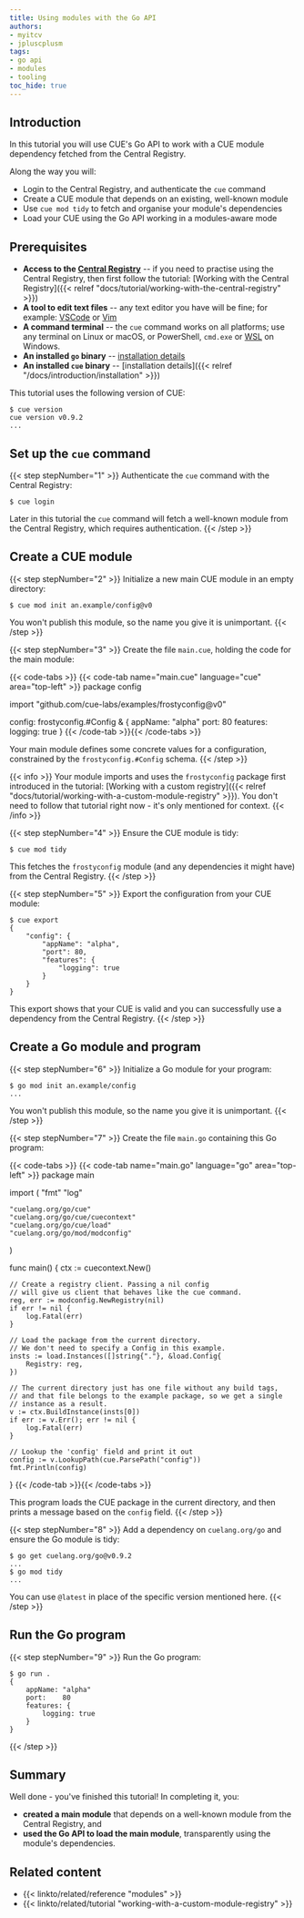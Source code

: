 ```yaml
---
title: Using modules with the Go API
authors:
- myitcv
- jpluscplusm
tags:
- go api
- modules
- tooling
toc_hide: true
---
```


## Introduction

In this tutorial you will
use CUE's Go API to work with a CUE module dependency fetched from the Central Registry.

Along the way you will:

- Login to the Central Registry, and authenticate the `cue` command
- Create a CUE module that depends on an existing, well-known module
- Use `cue mod tidy` to fetch and organise your module's dependencies
- Load your CUE using the Go API working in a modules-aware mode

## Prerequisites

- **Access to the [Central Registry](https://registry.cue.works)** -- if you
  need to practise using the Central Registry, then first follow the
  tutorial: [Working with the Central Registry]({{< relref "docs/tutorial/working-with-the-central-registry" >}})
- **A tool to edit text files** -- any text editor you have will be fine;
    for example: [VSCode](https://code.visualstudio.com/) or [Vim](https://neovim.io/)
- **A command terminal** -- the `cue` command works on all platforms;
  use any terminal on Linux or macOS, or PowerShell, `cmd.exe` or
  [WSL](https://learn.microsoft.com/en-us/windows/wsl/install) on Windows.
- **An installed `go` binary** -- [installation details](https://go.dev/doc/install)
- **An installed `cue` binary** -- [installation details]({{< relref "/docs/introduction/installation" >}})

This tutorial uses the following version of CUE:

```text { title="TERMINAL" type="terminal" codeToCopy="Y3VlIHZlcnNpb24=" }
$ cue version
cue version v0.9.2
...
```

## Set up the `cue` command

{{< step stepNumber="1" >}}
Authenticate the `cue` command with the Central Registry:

```text { title="TERMINAL" type="terminal" codeToCopy="Y3VlIGxvZ2lu" }
$ cue login
```

Later in this tutorial the `cue` command will fetch a well-known module from
the Central Registry, which requires authentication.
{{< /step >}}

## Create a CUE module

{{< step stepNumber="2" >}}
Initialize a new main CUE module in an empty directory:

```text { title="TERMINAL" type="terminal" codeToCopy="Y3VlIG1vZCBpbml0IGFuLmV4YW1wbGUvY29uZmlnQHYw" }
$ cue mod init an.example/config@v0
```

You won't publish this module, so the name you give it is unimportant.
{{< /step >}}

{{< step stepNumber="3" >}}
Create the file `main.cue`, holding the code for the main module:

{{< code-tabs >}}
{{< code-tab name="main.cue" language="cue" area="top-left" >}}
package config

import "github.com/cue-labs/examples/frostyconfig@v0"

config: frostyconfig.#Config & {
	appName: "alpha"
	port:    80
	features: logging: true
}
{{< /code-tab >}}{{< /code-tabs >}}

Your main module defines some concrete values for a configuration,
constrained by the `frostyconfig.#Config` schema.
{{< /step >}}

{{< info >}}
Your module imports and uses the `frostyconfig` package first introduced in the tutorial:
[Working with a custom registry]({{< relref "docs/tutorial/working-with-a-custom-module-registry" >}}).
You don't need to follow that tutorial right now - it's only mentioned for context.
{{< /info >}}

{{< step stepNumber="4" >}}
Ensure the CUE module is tidy:

```text { title="TERMINAL" type="terminal" codeToCopy="Y3VlIG1vZCB0aWR5" }
$ cue mod tidy
```

This fetches the `frostyconfig` module (and any dependencies it might have)
from the Central Registry.
{{< /step >}}

{{< step stepNumber="5" >}}
Export the configuration from your CUE module:

```text { title="TERMINAL" type="terminal" codeToCopy="Y3VlIGV4cG9ydA==" }
$ cue export
{
    "config": {
        "appName": "alpha",
        "port": 80,
        "features": {
            "logging": true
        }
    }
}
```

This export shows that your CUE is valid and you can successfully use a
dependency from the Central Registry.
{{< /step >}}

## Create a Go module and program

{{< step stepNumber="6" >}}
Initialize a Go module for your program:

```text { title="TERMINAL" type="terminal" codeToCopy="Z28gbW9kIGluaXQgYW4uZXhhbXBsZS9jb25maWc=" }
$ go mod init an.example/config
...
```

You won't publish this module, so the name you give it is unimportant.
{{< /step >}}

{{< step stepNumber="7" >}}
Create the file `main.go` containing this Go program:

{{< code-tabs >}}
{{< code-tab name="main.go" language="go" area="top-left" >}}
package main

import (
	"fmt"
	"log"

	"cuelang.org/go/cue"
	"cuelang.org/go/cue/cuecontext"
	"cuelang.org/go/cue/load"
	"cuelang.org/go/mod/modconfig"
)

func main() {
	ctx := cuecontext.New()

	// Create a registry client. Passing a nil config
	// will give us client that behaves like the cue command.
	reg, err := modconfig.NewRegistry(nil)
	if err != nil {
		log.Fatal(err)
	}

	// Load the package from the current directory.
	// We don't need to specify a Config in this example.
	insts := load.Instances([]string{"."}, &load.Config{
		Registry: reg,
	})

	// The current directory just has one file without any build tags,
	// and that file belongs to the example package, so we get a single
	// instance as a result.
	v := ctx.BuildInstance(insts[0])
	if err := v.Err(); err != nil {
		log.Fatal(err)
	}

	// Lookup the 'config' field and print it out
	config := v.LookupPath(cue.ParsePath("config"))
	fmt.Println(config)
}
{{< /code-tab >}}{{< /code-tabs >}}

This program loads the CUE package in the current directory,
and then prints a message based on the `config` field.
{{< /step >}}

{{< step stepNumber="8" >}}
Add a dependency on `cuelang.org/go` and ensure the Go module is tidy:

```text { title="TERMINAL" type="terminal" codeToCopy="Z28gZ2V0IGN1ZWxhbmcub3JnL2dvQHYwLjkuMgpnbyBtb2QgdGlkeQ==" }
$ go get cuelang.org/go@v0.9.2
...
$ go mod tidy
...
```

You can use `@latest` in place of the specific version mentioned here.
{{< /step >}}

## Run the Go program

{{< step stepNumber="9" >}}
Run the Go program:

```text { title="TERMINAL" type="terminal" codeToCopy="Z28gcnVuIC4=" }
$ go run .
{
	appName: "alpha"
	port:    80
	features: {
		logging: true
	}
}
```
{{< /step >}}

## Summary

Well done - you've finished this tutorial! In completing it, you:

- **created a main module** that depends on a well-known module from the Central Registry, and
- **used the Go API to load the main module**, transparently using the module's dependencies.

## Related content

- {{< linkto/related/reference "modules" >}}
- {{< linkto/related/tutorial "working-with-a-custom-module-registry" >}}
